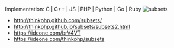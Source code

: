 Implementation: C | C++ | JS | PHP | Python | Go | Ruby
<img src="http://farm8.staticflickr.com/7060/6845321349_6fb801d9e8_z.jpg" alt="subsets" title="subsets"/>
<br/>
* http://thinkphp.github.com/subsets/
* http://thinkphp.github.io/subsets/subsets2.html
* https://ideone.com/brV4VT
* https://ideone.com/thinkphp/subsets
